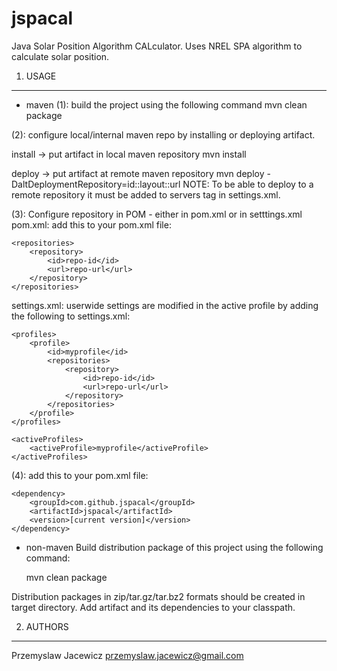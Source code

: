 jspacal
=======

Java Solar Position Algorithm CALculator. Uses NREL SPA algorithm to calculate solar position.

1. USAGE
----------------

* maven
(1): build the project using the following command
	mvn clean package

(2): configure local/internal maven repo by installing or deploying artifact.

install -> put artifact in local maven repository
	mvn install

deploy -> put artifact at remote maven repository
	mvn deploy -DaltDeploymentRepository=id::layout::url
NOTE: To be able to deploy to a remote repository it must be added to servers tag in settings.xml.

(3): Configure repository in POM - either in pom.xml or in setttings.xml
pom.xml: add this to your pom.xml file:

	<repositories>
		<repository>
			<id>repo-id</id>
			<url>repo-url</url>
		</repository>
	</repositories>

settings.xml: userwide settings are modified in the active profile by adding the following to settings.xml:

	<profiles>
		<profile>
			<id>myprofile</id>
			<repositories>
				<repository>
					<id>repo-id</id>
					<url>repo-url</url>
				</repository>
			</repositories>
		</profile>
	</profiles>

	<activeProfiles>
		<activeProfile>myprofile</activeProfile>
	</activeProfiles>

(4): add this to your pom.xml file:

	<dependency>
		<groupId>com.github.jspacal</groupId>
		<artifactId>jspacal</artifactId>
		<version>[current version]</version>
	</dependency>

* non-maven
Build distribution package of this project using the following command:

	mvn clean package

Distribution packages in zip/tar.gz/tar.bz2 formats should be created in target directory. Add artifact and its dependencies to your classpath.

2. AUTHORS
----------------

Przemyslaw Jacewicz		przemyslaw.jacewicz@gmail.com

